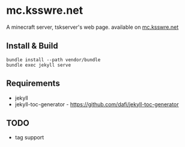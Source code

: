 # mc.ksswre.net
A minecraft server, tskserver's web page.
available on [mc.ksswre.net](https://mc.ksswre.net)

## Install & Build
```
bundle install --path vendor/bundle
bundle exec jekyll serve
```

## Requirements
* jekyll
* jekyll-toc-generator - https://github.com/dafi/jekyll-toc-generator

## TODO
* tag support
